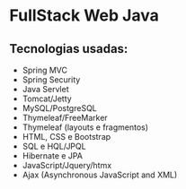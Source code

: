 # FullStack Web Java

## Tecnologias usadas:

- Spring MVC
- Spring Security
- Java Servlet
- Tomcat/Jetty
- MySQL/PostgreSQL
- Thymeleaf/FreeMarker
- Thymeleaf (layouts e fragmentos)
- HTML, CSS e Bootstrap 
- SQL e HQL/JPQL
- Hibernate e JPA 
- JavaScript/Jquery/htmx
- Ajax (Asynchronous JavaScript and XML)
